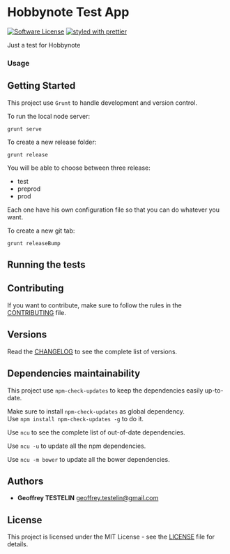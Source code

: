 # Hobbynote Test App

[![Software License](https://img.shields.io/badge/license-MIT-brightgreen.svg?style=flat)](LICENSE)
[![styled with prettier](https://img.shields.io/badge/styled_with-prettier-ff69b4.svg)](https://github.com/prettier/prettier)

Just a test for Hobbynote

### Usage

## Getting Started

This project use `Grunt` to handle development and version control.

To run the local node server:

```
grunt serve
```

To create a new release folder:

```
grunt release
```

You will be able to choose between three release:

- test
- preprod
- prod

Each one have his own configuration file so that you can do whatever you want.

To create a new git tab:

```
grunt releaseBump
```

## Running the tests

## Contributing

If you want to contribute, make sure to follow the rules in the [CONTRIBUTING](CONTRIBUTING.md) file.

## Versions

Read the [CHANGELOG](CHANGELOG.md) to see the complete list of versions.

## Dependencies maintainability

This project use `npm-check-updates` to keep the dependencies easily up-to-date.

Make sure to install `npm-check-updates` as global dependency.  
Use `npm install npm-check-updates -g` to do it.

Use `ncu` to see the complete list of out-of-date dependencies.

Use `ncu -u` to update all the npm dependencies.

Use `ncu -m bower` to update all the bower dependencies.

## Authors

* **Geoffrey TESTELIN** <geoffrey.testelin@gmail.com>

## License

This project is licensed under the MIT License - see the [LICENSE](LICENSE.md) file for details.
